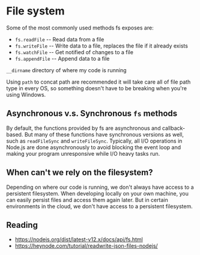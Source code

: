 # File system

Some of the most commonly used methods fs exposes are:

  - `fs.readFile` -- Read data from a file
  - `fs.writeFile` -- Write data to a file, replaces the file if it already exists
  - `fs.watchFile` -- Get notified of changes to a file
  - `fs.appendFile` -- Append data to a file

`__dirname` directory of where my code is running

Using `path` to concat path are recommended it will take care all of file path type in every OS, so something doesn't have to be breaking when you're using Windows.

## Asynchronous v.s. Synchronous `fs` methods

By default, the functions provided by fs are asynchronous and callback-based. But many of these functions have synchronous versions as well, such as `readFileSync` and `writeFileSync`. Typically, all I/O operations in Node.js are done asynchronously to avoid blocking the event loop and making your program unresponsive while I/O heavy tasks run.

## When can't we rely on the filesystem?

Depending on where our code is running, we don't always have access to a persistent filesystem. When developing locally on your own machine, you can easily persist files and access them again later. But in certain environments in the cloud, we don't have access to a persistent filesystem.

## Reading

- https://nodejs.org/dist/latest-v12.x/docs/api/fs.html
- https://heynode.com/tutorial/readwrite-json-files-nodejs/
